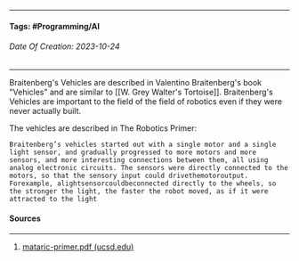 __________________________________________________________________________
#### **Tags:** #Programming/AI 
###### *Date Of Creation: 2023-10-24*
__________________________________________________________________________

Braitenberg's Vehicles are described in Valentino Braitenberg's book "Vehicles" and are similar to [[W. Grey Walter's Tortoise]].  Braitenberg's Vehicles are important to the field of the field of robotics even if they were never actually built.

The vehicles are described in The Robotics Primer: 

	Braitenberg’s vehicles started out with a single motor and a single light sensor, and gradually progressed to more motors and more sensors, and more interesting connections between them, all using analog electronic circuits. The sensors were directly connected to the motors, so that the sensory input could drivethemotoroutput. Forexample, alightsensorcouldbeconnected directly to the wheels, so the stronger the light, the faster the robot moved, as if it were attracted to the light

#### Sources
__________________________________________________________________________
1. [mataric-primer.pdf (ucsd.edu)](https://pages.ucsd.edu/~ehutchins/cogs8/mataric-primer.pdf)